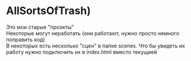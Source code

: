 # AllSortsOfTrash)
Это мои старые "проэкты"  
Некоторые могут неработать (они работают, нужно просто немного поправить код)  
В некоторых есть несколько "сцен" в папке scenes. Что бы увидеть их работу нужно подключить их в index.html вместо текущией  
